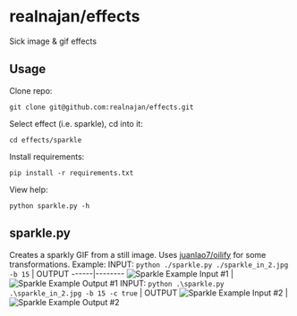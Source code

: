 # realnajan/effects
Sick image &amp; gif effects

## Usage

Clone repo:
```
git clone git@github.com:realnajan/effects.git
```
Select effect (i.e. sparkle), cd into it:
```
cd effects/sparkle
```
Install requirements:
```
pip install -r requirements.txt
```
View help:
```
python sparkle.py -h
```

## sparkle.py

Creates a sparkly GIF from a still image. Uses [juanlao7/oilify](https://github.com/juanlao7/oilify/blob/master/oilify.py) for some transformations.
Example:
INPUT: `python ./sparkle.py ./sparkle_in_2.jpg -b 15` | OUTPUT
------|--------
![Sparkle Example Input #1](https://github.com/realnajan/effects/blob/master/examples/sparkle_in_1.jpg) | ![Sparkle Example Output #1](https://github.com/realnajan/effects/blob/master/examples/sparkle_out_1.gif)
INPUT: `python .\sparkle.py .\sparkle_in_2.jpg -b 15 -c true` | OUTPUT
![Sparkle Example Input #2](https://github.com/realnajan/effects/blob/master/examples/sparkle_in_2.jpg) | ![Sparkle Example Output #2](https://github.com/realnajan/effects/blob/master/examples/sparkle_out_2.gif)
